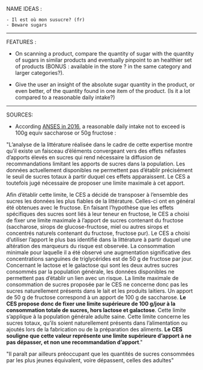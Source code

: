 NAME IDEAS : 

    - Il est où mon susucre? (fr)
    - Beware sugars

***
FEATURES :

- On scanning a product, compare the quantity of sugar  with the quantity of sugars in similar products and eventually pinpoint to an healthier set of products (BONUS : available in the store ? in the same category and larger categories?). 


- Give the user an insight of the absolute sugar quantity in the product, or even better, of the quantity found in one item of the product. (Is it a lot compared to a reasonable daily intake?)

***
SOURCES:

- According [ANSES in 2016](https://www.anses.fr/fr/system/files/NUT2012SA0186Ra.pdf), a reasonable daily intake not to exceed is 100g equiv saccharose or 50g fructose :

"L’analyse de la littérature réalisée dans le cadre de cette expertise montre qu’il existe un faisceau
d’éléments convergeant vers des effets néfastes d’apports élevés en sucres qui rend nécessaire la
diffusion de recommandations limitant les apports de sucres dans la population. Les données
actuellement disponibles ne permettent pas d’établir précisément le seuil de sucres totaux à partir
duquel ces effets apparaissent. Le CES a toutefois jugé nécessaire de proposer une limite
maximale à cet apport.

Afin d’établir cette limite, le CES a décidé de transposer à l’ensemble des sucres les données les
plus fiables de la littérature. Celles-ci ont en général été obtenues avec le fructose.
En faisant l’hypothèse que les effets spécifiques des sucres sont liés à leur teneur en fructose, le
CES a choisi de fixer une limite maximale à l’apport de sucres contenant du fructose (saccharose,
sirops de glucose-fructose, miel ou autres sirops et concentrés naturels contenant du fructose,
fructose pur). Le CES a choisi d’utiliser l’apport le plus bas identifié dans la littérature à partir
duquel une altération des marqueurs du risque est observée. La consommation minimale pour
laquelle il a été observé une augmentation significative des concentrations sanguines de
triglycérides est de 50 g de fructose par jour. Concernant le lactose et le galactose qui sont les
deux autres sucres consommés par la population générale, les données disponibles ne permettent
pas d’établir un lien avec un risque. La limite maximale de consommation de sucres proposée par
le CES ne concerne donc pas les sucres naturellement présents dans le lait et les produits laitiers.
Un apport de 50 g de fructose correspond à un apport de 100 g de saccharose. **Le CES propose
donc de fixer une limite supérieure de 100 g/jour à la consommation totale de sucres, hors lactose
et galactose**. Cette limite s’applique à la population générale adulte saine. Cette limite concerne
les sucres totaux, qu’ils soient naturellement présents dans l’alimentation ou ajoutés lors de la
fabrication ou de la préparation des aliments. **Le CES souligne que cette valeur représente une
limite supérieure d’apport à ne pas dépasser, et non une recommandation d’apport**."

"Il paraît par ailleurs
préoccupant que les quantités de sucres consommées par les plus jeunes équivalent, voire
dépassent, celles des adultes"


